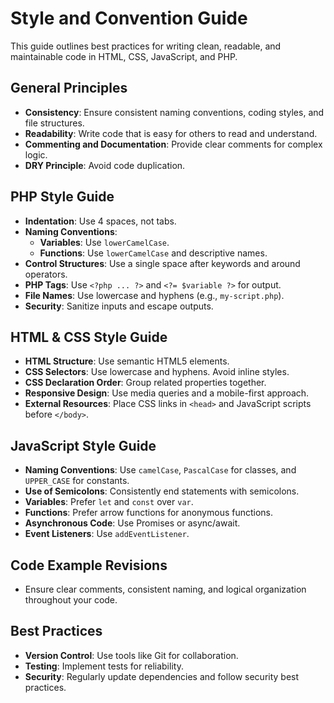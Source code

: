 # Style and Convention Guide

This guide outlines best practices for writing clean, readable, and maintainable code in HTML, CSS, JavaScript, and PHP.

## General Principles

- **Consistency**: Ensure consistent naming conventions, coding styles, and file structures.
- **Readability**: Write code that is easy for others to read and understand.
- **Commenting and Documentation**: Provide clear comments for complex logic.
- **DRY Principle**: Avoid code duplication.

## PHP Style Guide

- **Indentation**: Use 4 spaces, not tabs.
- **Naming Conventions**:
  - **Variables**: Use `lowerCamelCase`.
  - **Functions**: Use `lowerCamelCase` and descriptive names.
- **Control Structures**: Use a single space after keywords and around operators.
- **PHP Tags**: Use `<?php ... ?>` and `<?= $variable ?>` for output.
- **File Names**: Use lowercase and hyphens (e.g., `my-script.php`).
- **Security**: Sanitize inputs and escape outputs.

## HTML & CSS Style Guide

- **HTML Structure**: Use semantic HTML5 elements.
- **CSS Selectors**: Use lowercase and hyphens. Avoid inline styles.
- **CSS Declaration Order**: Group related properties together.
- **Responsive Design**: Use media queries and a mobile-first approach.
- **External Resources**: Place CSS links in `<head>` and JavaScript scripts before `</body>`.

## JavaScript Style Guide

- **Naming Conventions**: Use `camelCase`, `PascalCase` for classes, and `UPPER_CASE` for constants.
- **Use of Semicolons**: Consistently end statements with semicolons.
- **Variables**: Prefer `let` and `const` over `var`.
- **Functions**: Prefer arrow functions for anonymous functions.
- **Asynchronous Code**: Use Promises or async/await.
- **Event Listeners**: Use `addEventListener`.

## Code Example Revisions

- Ensure clear comments, consistent naming, and logical organization throughout your code.

## Best Practices

- **Version Control**: Use tools like Git for collaboration.
- **Testing**: Implement tests for reliability.
- **Security**: Regularly update dependencies and follow security best practices.

